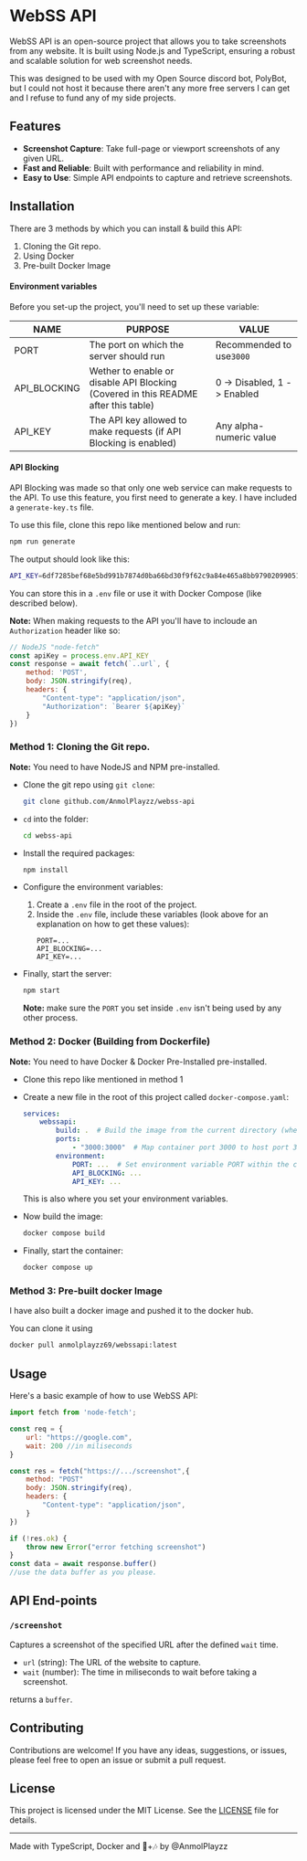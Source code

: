 # WebSS API

WebSS API is an open-source project that allows you to take screenshots from any website. It is built using Node.js and TypeScript, ensuring a robust and scalable solution for web screenshot needs.

This was designed to be used with my Open Source discord bot, PolyBot, but I could not host it because there aren't any more free servers I can get and I refuse to fund any of my side projects.

## Features

- **Screenshot Capture**: Take full-page or viewport screenshots of any given URL.
- **Fast and Reliable**: Built with performance and reliability in mind.
- **Easy to Use**: Simple API endpoints to capture and retrieve screenshots.

## Installation

There are 3 methods by which you can install & build this API:
1. Cloning the Git repo.
2. Using Docker
3. Pre-built Docker Image

#### Environment variables

Before you set-up the project, you'll need to set up these variable:

| NAME | PURPOSE | VALUE |
|-----|-------|------|
| PORT | The port on which the server should run | Recommended to use`3000` |
| API_BLOCKING | Wether to enable or disable API Blocking (Covered in this README after this table) | 0 -> Disabled, 1 -> Enabled |
| API_KEY | The API key allowed to make requests (if API Blocking is enabled) | Any alpha-numeric value |

#### API Blocking
API Blocking was made so that only one web service can make requests to the API. To use this feature, you first need to generate a key. I have included a `generate-key.ts` file. 

To use this file, clone this repo like mentioned below and run:
```sh
npm run generate
```

The output should look like this:
```sh
API_KEY=6df7285bef68e5bd991b7874d0ba66bd30f9f62c9a84e465a8bb979020990512
```

You can store this in a `.env` file or use it with Docker Compose (like described below).

**Note:** When making requests to the API you'll have to incloude an `Authorization` header like so:
```js
// NodeJS "node-fetch"
const apiKey = process.env.API_KEY
const response = await fetch(`..url`, {
    method: 'POST',
    body: JSON.stringify(req),
    headers: {
        "Content-type": "application/json",
        "Authorization": `Bearer ${apiKey}`
    }
})
```
### Method 1: Cloning the Git repo.

**Note:** You need to have NodeJS and NPM pre-installed.

- Clone the git repo using `git clone`:
    ```sh
    git clone github.com/AnmolPlayzz/webss-api
    ```
- `cd` into the folder:
    ```sh
    cd webss-api
    ```
- Install the required packages:
    ```sh
    npm install
    ```
- Configure the environment variables:
    1. Create a `.env` file in the root of the project.
    2. Inside the `.env` file, include these variables (look above for an explanation on how to get these values):
        ```env
        PORT=...
        API_BLOCKING=...
        API_KEY=...
        ```


- Finally, start the server:
    ```sh
    npm start
    ```
    
    **Note:** make sure the `PORT` you set inside `.env` isn't being used by any other process.

### Method 2: Docker (Building from Dockerfile)

**Note:** You need to have Docker & Docker Pre-Installed pre-installed.

- Clone this repo like mentioned in method 1

- Create a new file in the root of this project called `docker-compose.yaml`:
    ```yaml
    services:
        webssapi:
            build: .  # Build the image from the current directory (where Dockerfile resides)
            ports:
                - "3000:3000"  # Map container port 3000 to host port 3000
            environment:
                PORT: ...  # Set environment variable PORT within the container
                API_BLOCKING: ...
                API_KEY: ...
    ```
    This is also where you set your environment variables.

- Now build the image:
    ```sh
    docker compose build
    ```

- Finally, start the container:
    ```sh
    docker compose up
    ```

### Method 3: Pre-built docker Image
I have also built a docker image and pushed it to the docker hub.

You can clone it using
```sh
docker pull anmolplayzz69/webssapi:latest
```

## Usage

Here's a basic example of how to use WebSS API:

```js
import fetch from 'node-fetch';

const req = {
    url: "https://google.com",
    wait: 200 //in miliseconds
}

const res = fetch("https://.../screenshot",{
    method: "POST"
    body: JSON.stringify(req),
    headers: {
        "Content-type": "application/json",
    }
})

if (!res.ok) {
    throw new Error("error fetching screenshot")
}
const data = await response.buffer()
//use the data buffer as you please.
```

## API End-points

### `/screenshot`

Captures a screenshot of the specified URL after the defined `wait` time.

- `url` (string): The URL of the website to capture.
- `wait` (number): The time in miliseconds to wait before taking a screenshot.

returns a `buffer`.

## Contributing

Contributions are welcome! If you have any ideas, suggestions, or issues, please feel free to open an issue or submit a pull request.

## License

This project is licensed under the MIT License. See the [LICENSE](LICENSE) file for details.

---

Made with TypeScript, Docker and 🥰+🎶 by @AnmolPlayzz
